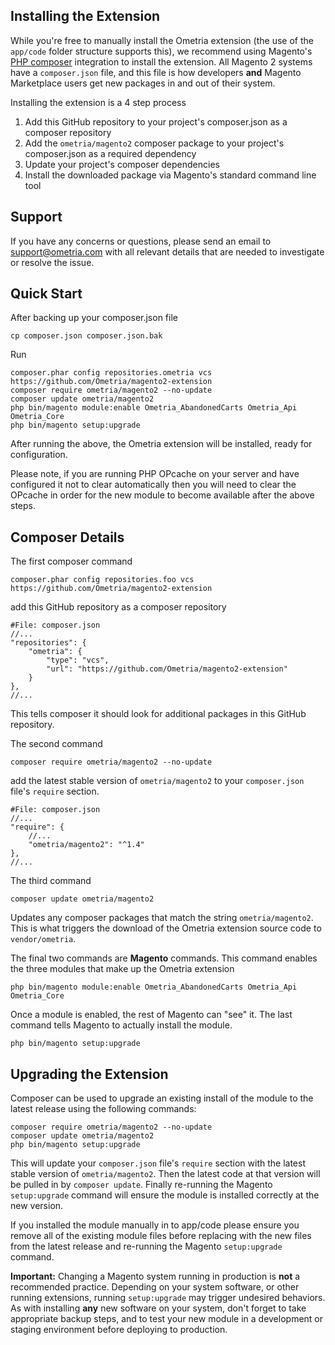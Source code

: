Installing the Extension
--------------------------------------------------

While you're free to manually install the Ometria extension (the use of the `app/code` folder structure supports this), we recommend using Magento's [PHP composer](https://getcomposer.org/) integration to install the extension.  All Magento 2 systems have a `composer.json` file, and this file is how developers **and** Magento Marketplace users get new packages in and out of their system.

Installing the extension is a 4 step process

1. Add this GitHub repository to your project's composer.json as a composer repository
2. Add the `ometria/magento2` composer package to your project's composer.json as a required dependency
3. Update your project's composer dependencies
4. Install the downloaded package via Magento's standard command line tool

Support
-------

If you have any concerns or questions, please send an email to support@ometria.com
with all relevant details that are needed to investigate or resolve the issue.

Quick Start
--------------------------------------------------
After backing up your composer.json file

    cp composer.json composer.json.bak

Run

    composer.phar config repositories.ometria vcs https://github.com/Ometria/magento2-extension
    composer require ometria/magento2 --no-update
    composer update ometria/magento2
    php bin/magento module:enable Ometria_AbandonedCarts Ometria_Api Ometria_Core
    php bin/magento setup:upgrade

After running the above, the Ometria extension will be installed, ready for configuration.

Please note, if you are running PHP OPcache on your server and have configured it not to clear automatically then you will need to clear the OPcache in order for the new module to become available after the above steps.

Composer Details
--------------------------------------------------
The first composer command

    composer.phar config repositories.foo vcs https://github.com/Ometria/magento2-extension

add this GitHub repository as a composer repository

    #File: composer.json
    //...
    "repositories": {
        "ometria": {
            "type": "vcs",
            "url": "https://github.com/Ometria/magento2-extension"
        }
    },
    //...

This tells composer it should look for additional packages in this GitHub repository.

The second command

    composer require ometria/magento2 --no-update

add the latest stable version of `ometria/magento2` to your `composer.json` file's `require` section.

    #File: composer.json
    //...
    "require": {
        //...
        "ometria/magento2": "^1.4"
    },
    //...

The third command

    composer update ometria/magento2

Updates any composer packages that match the string `ometria/magento2`.  This is what triggers the download of the Ometria extension source code to `vendor/ometria`.

The final two commands are **Magento** commands.  This command enables the three modules that make up the Ometria extension

    php bin/magento module:enable Ometria_AbandonedCarts Ometria_Api Ometria_Core

Once a module is enabled, the rest of Magento can "see" it. The last command tells Magento to actually install the module.

    php bin/magento setup:upgrade

Upgrading the Extension
--------------------------------------------------

Composer can be used to upgrade an existing install of the module to the latest release using the following commands:

    composer require ometria/magento2 --no-update
    composer update ometria/magento2
    php bin/magento setup:upgrade

This will update your `composer.json` file's `require` section with the latest stable version of `ometria/magento2`. Then the latest code at that version will be pulled in by `composer update`. Finally re-running the Magento `setup:upgrade` command will ensure the module is installed correctly at the new version.

If you installed the module manually in to app/code please ensure you remove all of the existing module files before replacing with the new files from the latest release and re-running the Magento `setup:upgrade` command. 

**Important:** Changing a Magento system running in production is **not** a recommended practice.  Depending on your system software, or other running extensions, running `setup:upgrade` may trigger undesired behaviors.  As with installing **any** new software on your system, don't forget to take appropriate backup steps, and to test your new module in a development or staging environment before deploying to production.
